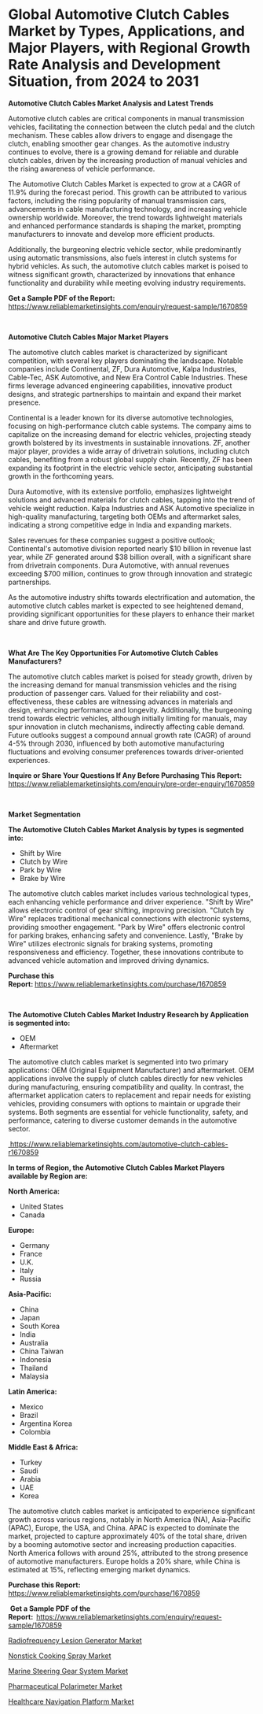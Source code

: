 <p><h1>Global Automotive Clutch Cables Market by Types, Applications, and Major Players, with Regional Growth Rate Analysis and Development Situation, from 2024 to 2031</h1></p><p><strong>Automotive Clutch Cables Market Analysis and Latest Trends</strong></p>
<p><p>Automotive clutch cables are critical components in manual transmission vehicles, facilitating the connection between the clutch pedal and the clutch mechanism. These cables allow drivers to engage and disengage the clutch, enabling smoother gear changes. As the automotive industry continues to evolve, there is a growing demand for reliable and durable clutch cables, driven by the increasing production of manual vehicles and the rising awareness of vehicle performance.</p><p>The Automotive Clutch Cables Market is expected to grow at a CAGR of 11.9% during the forecast period. This growth can be attributed to various factors, including the rising popularity of manual transmission cars, advancements in cable manufacturing technology, and increasing vehicle ownership worldwide. Moreover, the trend towards lightweight materials and enhanced performance standards is shaping the market, prompting manufacturers to innovate and develop more efficient products.</p><p>Additionally, the burgeoning electric vehicle sector, while predominantly using automatic transmissions, also fuels interest in clutch systems for hybrid vehicles. As such, the automotive clutch cables market is poised to witness significant growth, characterized by innovations that enhance functionality and durability while meeting evolving industry requirements.</p></p>
<p><strong>Get a Sample PDF of the Report:&nbsp;</strong> <a href="https://www.reliablemarketinsights.com/enquiry/request-sample/1670859?utm_campaign=1400&utm_medium=2&utm_source=Github&utm_content=ia&utm_term=09102024&utm_id=automotive-clutch-cables">https://www.reliablemarketinsights.com/enquiry/request-sample/1670859</a></p>
<p>&nbsp;</p>
<p><strong>Automotive Clutch Cables Major Market Players</strong></p>
<p><p>The automotive clutch cables market is characterized by significant competition, with several key players dominating the landscape. Notable companies include Continental, ZF, Dura Automotive, Kalpa Industries, Cable-Tec, ASK Automotive, and New Era Control Cable Industries. These firms leverage advanced engineering capabilities, innovative product designs, and strategic partnerships to maintain and expand their market presence.</p><p>Continental is a leader known for its diverse automotive technologies, focusing on high-performance clutch cable systems. The company aims to capitalize on the increasing demand for electric vehicles, projecting steady growth bolstered by its investments in sustainable innovations. ZF, another major player, provides a wide array of drivetrain solutions, including clutch cables, benefiting from a robust global supply chain. Recently, ZF has been expanding its footprint in the electric vehicle sector, anticipating substantial growth in the forthcoming years.</p><p>Dura Automotive, with its extensive portfolio, emphasizes lightweight solutions and advanced materials for clutch cables, tapping into the trend of vehicle weight reduction. Kalpa Industries and ASK Automotive specialize in high-quality manufacturing, targeting both OEMs and aftermarket sales, indicating a strong competitive edge in India and expanding markets.</p><p>Sales revenues for these companies suggest a positive outlook; Continental's automotive division reported nearly $10 billion in revenue last year, while ZF generated around $38 billion overall, with a significant share from drivetrain components. Dura Automotive, with annual revenues exceeding $700 million, continues to grow through innovation and strategic partnerships.</p><p>As the automotive industry shifts towards electrification and automation, the automotive clutch cables market is expected to see heightened demand, providing significant opportunities for these players to enhance their market share and drive future growth.</p></p>
<p>&nbsp;</p>
<p><strong>What Are The Key Opportunities For Automotive Clutch Cables Manufacturers?</strong></p>
<p><p>The automotive clutch cables market is poised for steady growth, driven by the increasing demand for manual transmission vehicles and the rising production of passenger cars. Valued for their reliability and cost-effectiveness, these cables are witnessing advances in materials and design, enhancing performance and longevity. Additionally, the burgeoning trend towards electric vehicles, although initially limiting for manuals, may spur innovation in clutch mechanisms, indirectly affecting cable demand. Future outlooks suggest a compound annual growth rate (CAGR) of around 4-5% through 2030, influenced by both automotive manufacturing fluctuations and evolving consumer preferences towards driver-oriented experiences.</p></p>
<p><strong>Inquire or Share Your Questions If Any Before Purchasing This Report:</strong> <a href="https://www.reliablemarketinsights.com/enquiry/pre-order-enquiry/1670859?utm_campaign=1400&utm_medium=2&utm_source=Github&utm_content=ia&utm_term=09102024&utm_id=automotive-clutch-cables">https://www.reliablemarketinsights.com/enquiry/pre-order-enquiry/1670859</a></p>
<p>&nbsp;</p>
<p><strong>Market Segmentation</strong></p>
<p><strong>The Automotive Clutch Cables Market Analysis by types is segmented into:</strong></p>
<p><ul><li>Shift by Wire</li><li>Clutch by Wire</li><li>Park by Wire</li><li>Brake by Wire</li></ul></p>
<p><p>The automotive clutch cables market includes various technological types, each enhancing vehicle performance and driver experience. "Shift by Wire" allows electronic control of gear shifting, improving precision. "Clutch by Wire" replaces traditional mechanical connections with electronic systems, providing smoother engagement. "Park by Wire" offers electronic control for parking brakes, enhancing safety and convenience. Lastly, "Brake by Wire" utilizes electronic signals for braking systems, promoting responsiveness and efficiency. Together, these innovations contribute to advanced vehicle automation and improved driving dynamics.</p></p>
<p><strong>Purchase this Report:&nbsp;</strong><a href="https://www.reliablemarketinsights.com/purchase/1670859?utm_campaign=1400&utm_medium=2&utm_source=Github&utm_content=ia&utm_term=09102024&utm_id=automotive-clutch-cables">https://www.reliablemarketinsights.com/purchase/1670859</a></p>
<p>&nbsp;</p>
<p><strong>The Automotive Clutch Cables Market Industry Research by Application is segmented into:</strong></p>
<p><ul><li>OEM</li><li>Aftermarket</li></ul></p>
<p><p>The automotive clutch cables market is segmented into two primary applications: OEM (Original Equipment Manufacturer) and aftermarket. OEM applications involve the supply of clutch cables directly for new vehicles during manufacturing, ensuring compatibility and quality. In contrast, the aftermarket application caters to replacement and repair needs for existing vehicles, providing consumers with options to maintain or upgrade their systems. Both segments are essential for vehicle functionality, safety, and performance, catering to diverse customer demands in the automotive sector.</p></p>
<p><a href="https://www.reliablemarketinsights.com/automotive-clutch-cables-r1670859?utm_campaign=1400&utm_medium=2&utm_source=Github&utm_content=ia&utm_term=09102024&utm_id=automotive-clutch-cables">&nbsp;https://www.reliablemarketinsights.com/automotive-clutch-cables-r1670859</a></p>
<p><strong>In terms of Region, the Automotive Clutch Cables Market Players available by Region are:</strong></p>
<p>
    <p> <strong> North America: </strong>
        <ul>
            <li>United States</li>
            <li>Canada</li>
        </ul>
        </p> 
    <p> <strong> Europe: </strong>
        <ul>
            <li>Germany</li>
            <li>France</li>
            <li>U.K.</li>
            <li>Italy</li>
            <li>Russia</li>
        </ul>
        </p> 
    <p> <strong> Asia-Pacific: </strong>
        <ul>
            <li>China</li>
            <li>Japan</li>
            <li>South Korea</li>
            <li>India</li>
            <li>Australia</li>
            <li>China Taiwan</li>
            <li>Indonesia</li>
            <li>Thailand</li>
            <li>Malaysia</li>
        </ul>
        </p> 
    <p> <strong> Latin America: </strong>
        <ul>
            <li>Mexico</li>
            <li>Brazil</li>
            <li>Argentina Korea</li>
            <li>Colombia</li>
        </ul>
        </p> 
    <p> <strong> Middle East & Africa: </strong>
        <ul>
            <li>Turkey</li>
            <li>Saudi</li>
            <li>Arabia</li>
            <li>UAE</li>
            <li>Korea</li>
        </ul>
    </p>
    </p>
<p><p>The automotive clutch cables market is anticipated to experience significant growth across various regions, notably in North America (NA), Asia-Pacific (APAC), Europe, the USA, and China. APAC is expected to dominate the market, projected to capture approximately 40% of the total share, driven by a booming automotive sector and increasing production capacities. North America follows with around 25%, attributed to the strong presence of automotive manufacturers. Europe holds a 20% share, while China is estimated at 15%, reflecting emerging market dynamics.</p></p>
<p><strong>Purchase this Report: </strong><a href="https://www.reliablemarketinsights.com/purchase/1670859?utm_campaign=1400&utm_medium=2&utm_source=Github&utm_content=ia&utm_term=09102024&utm_id=automotive-clutch-cables">https://www.reliablemarketinsights.com/purchase/1670859</a></p>
<p>&nbsp;<strong>Get a Sample PDF of the Report:&nbsp;&nbsp;</strong><a href="https://www.reliablemarketinsights.com/enquiry/request-sample/1670859?utm_campaign=1400&utm_medium=2&utm_source=Github&utm_content=ia&utm_term=09102024&utm_id=automotive-clutch-cables">https://www.reliablemarketinsights.com/enquiry/request-sample/1670859</a></p>
<p><strong></strong></p>
<p><p><a href="https://www.linkedin.com/pulse/surfing-radiofrequency-lesion-generator-wave-riding-svq2c?utm_campaign=1400&utm_medium=2&utm_source=Github&utm_content=ia&utm_term=09102024&utm_id=automotive-clutch-cables">Radiofrequency Lesion Generator Market</a></p><p><a href="https://issuu.com/reportprime-2/docs/nonstick-cooking-spray-market-size-_41fb3e9862882f?utm_campaign=1400&utm_medium=2&utm_source=Github&utm_content=ia&utm_term=09102024&utm_id=automotive-clutch-cables">Nonstick Cooking Spray Market</a></p><p><a href="https://www.linkedin.com/pulse/global-marine-steering-gear-system-market-product-types-applications-kfhxf?utm_campaign=1400&utm_medium=2&utm_source=Github&utm_content=ia&utm_term=09102024&utm_id=automotive-clutch-cables">Marine Steering Gear System Market</a></p><p><a href="https://www.linkedin.com/pulse/global-pharmaceutical-polarimeter-market-status-2024-2031-forecast-eibce?utm_campaign=1400&utm_medium=2&utm_source=Github&utm_content=ia&utm_term=09102024&utm_id=automotive-clutch-cables">Pharmaceutical Polarimeter Market</a></p><p><a href="https://www.linkedin.com/pulse/global-healthcare-navigation-platform-market-trends-innovations-7dw2c?utm_campaign=1400&utm_medium=2&utm_source=Github&utm_content=ia&utm_term=09102024&utm_id=automotive-clutch-cables">Healthcare Navigation Platform Market</a></p></p>